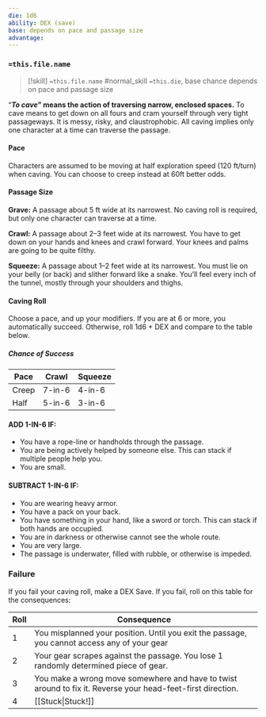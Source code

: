 ```yaml
---
die: 1d6
ability: DEX (save)
base: depends on pace and passage size
advantage:
---
```


### `=this.file.name`

> [!skill] `=this.file.name`
> #normal_skill 
>`=this.die`, base chance depends on pace and passage size

“***To cave*” means the action of traversing narrow, enclosed spaces.** To cave means to get down on all fours and cram yourself through very tight passageways. It is messy, risky, and claustrophobic. All caving implies only one character at a time can traverse the passage.

#### Pace
Characters are assumed to be moving at half exploration speed (120 ft/turn) when caving. You can choose to creep instead at 60ft better odds.

#### Passage Size

**Grave:** A passage about 5 ft wide at its narrowest. No caving roll is required, but only one character can traverse at a time. 

**Crawl:** A passage about 2–3 feet wide at its narrowest. You have to get down on your hands and knees and crawl forward. Your knees and palms are going to be quite filthy.

**Squeeze:** A passage about 1–2 feet wide at its narrowest. You must lie on your belly (or back) and slither forward like a snake. You’ll feel every inch of the tunnel, mostly through your shoulders and thighs.

#### Caving Roll
Choose a pace, and up your modifiers. If you are at 6 or more, you automatically succeed. Otherwise, roll 1d6 + DEX and compare to the table below.

##### Chance of Success

| Pace  | Crawl  | Squeeze |
| ----- | ------ | ------- |
| Creep | 7-in-6 | 4-in-6  |
| Half  | 5-in-6 | 3-in-6  |

#### ADD 1-IN-6 IF:

- You have a rope-line or handholds through the passage.
- You are being actively helped by someone else. This can stack if multiple people help you.
- You are small.

#### SUBTRACT 1-IN-6 IF:

- You are wearing heavy armor.
- You have a pack on your back.
- You have something in your hand, like a sword or torch. This can stack if both hands are occupied.
- You are in darkness or otherwise cannot see the whole route.
- You are very large.
- The passage is underwater, filled with rubble, or otherwise is impeded.

### Failure
If you fail your caving roll, make a DEX Save. If you fail, roll on this table for the consequences:


| Roll | Consequence                                                                                                 |
| ---- | ----------------------------------------------------------------------------------------------------------- |
| 1    | You misplanned your position. Until you exit the passage, you cannot access any of your gear                |
| 2    | Your gear scrapes against the passage. You lose 1 randomly determined piece of gear.                        |
| 3    | You make a wrong move somewhere and have to twist around to fix it. Reverse your head-feet-first direction. |
| 4    | [[Stuck\|Stuck!]]                                                                                                 | 

